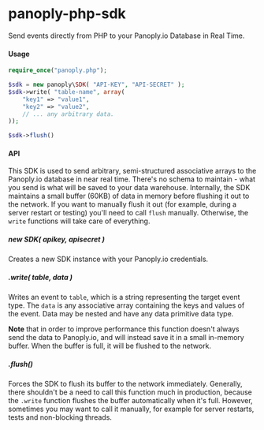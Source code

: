 # panoply-php-sdk

Send events directly from PHP to your Panoply.io Database in Real Time.

#### Usage

```php
require_once("panoply.php");

$sdk = new panoply\SDK( "API-KEY", "API-SECRET" );
$sdk->write( "table-name", array(
    "key1" => "value1",
    "key2" => "value2",
    // ... any arbitrary data.
));

$sdk->flush()
```


#### API

This SDK is used to send arbitrary, semi-structured associative arrays to the Panoply.io database in near real time. There's no schema to maintain - what you send is what will be saved to your data warehouse. Internally, the SDK maintains a small buffer (60KB) of data in memory before flushing it out to the network. If you want to manually flush it out (for example, during a server restart or testing) you'll need to call `flush` manually. Otherwise, the `write` functions will take care of everything.

##### new SDK( apikey, apisecret )

Creates a new SDK instance with your Panoply.io credentials. 

##### .write( table, data )

Writes an event to `table`, which is a string representing the target event type. The `data` is any associative array containing the keys and values of the event. Data may be nested and have any data primitive data type.

**Note** that in order to improve performance this function doesn't always send the data to Panoply.io, and will instead save it in a small in-memory buffer. When the buffer is full, it will be flushed to the network. 

##### .flush()

Forces the SDK to flush its buffer to the network immediately. Generally, there shouldn't be a need to call this function much in production, because the `.write` function flushes the buffer automatically when it's full. However, sometimes you may want to call it manually, for example for server restarts, tests and non-blocking threads.
